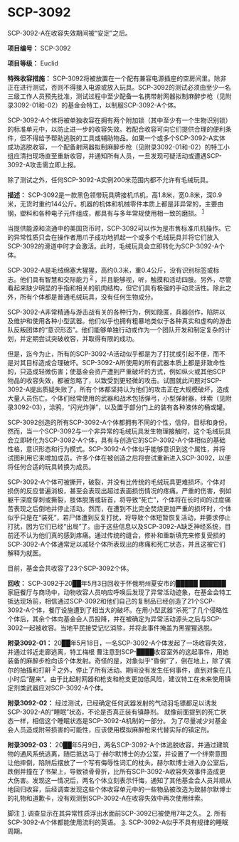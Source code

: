 # SCP-3092
                        




SCP-3092-A在收容失效期间被“安定”之后。



**项目编号：** SCP-3092

**项目等级：** Euclid

**特殊收容措施：** SCP-3092将被放置在一个配有兼容电源插座的空房间里。除非正在进行测试，否则不得接入电源或放入玩具。SCP-3092的测试必须由至少一名三级工作人员预先批准，测试过程中至少配备一名携带射网器拟制麻醉步枪（见附录3092-01和-02）的基金会特工，以制服SCP-3092-A个体。

SCP-3092-A个体将被单独收容在拥有两个附加锁（其中至少有一个生物识别锁）的标准单元中，以防止进一步的收容失效。若配合收容可向它们提供合理的便利条件，但不得给予帮助逃脱的工具或辅助物品。如果一个或多个SCP-3092-A实体成功逃脱收容，一个配备射网器拟制麻醉步枪（见附录3092-01和-02）的特工小组应清扫现场直至重新收容，并通知所有人员，一旦发现可疑活动或遭遇SCP-3092-A攻击需立即上报。

除了测试之外，任何SCP-3092-A实例200米范围内都不允许有毛绒玩具。

**描述：** SCP-3092是一款黑色领带玩具牌接机爪机，高1.8米，宽0.8米，深0.9米，无货时重约144公斤。机器的机体和机械零件本质上都是非异常的，主要由钢，塑料和各种电子元件组成，都具有与多年常规使用相一致的磨损。<sup class='footnoteref'>
 <a shape='rect' class='footnoteref' id='footnoteref-1' href='javascript:;' onclick='WIKIDOT.page.utils.scrollToReference(&apos;footnote-1&apos;)'>1</a>
</sup>

当提供能源和流通中的美国货币时，SCP-3092可以作为是市售标准爪机操作。它的异常性质只会在操作者用爪子成功地抓起一个或多个毛绒玩具并将它们放入SCP-3092的滑道中时才会激活。此时，毛绒玩具会立即转化为SCP-3092-A个体。

SCP-3092-A是毛绒绵塞大猩猩，高约0.3米，重0.4公斤，没有识别标签或标志。他们具有智慧和交际能力<sup class='footnoteref'>
 <a shape='rect' class='footnoteref' id='footnoteref-2' href='javascript:;' onclick='WIKIDOT.page.utils.scrollToReference(&apos;footnote-2&apos;)'>2</a>
</sup>，并且能够视，听，触摸和活动四肢。另外，尽管看起来缺少明显的手指和相关的肌肉结构，但它们具有极强的手动灵活性。除此之外，所有个体都是普通毛绒玩具，没有任何生物成分。

SCP-3092-A非常精通与游击战有关的各种行为，例如隐匿，兵器创作，陷阱以及维护和使用各种小型武器。他们似乎也拥有粗暴地类似于各种真实和虚构的游击队反叛团体的“意识形态”。他们能够单独行动或作为一个团队开发和制定复杂的计划，并定期尝试突破收容，并取得有限的成功。

但是，迄今为止，所有的SCP-3092-A活动似乎都是为了打扰或引起不便，而不是对其目标造成合理破坏。SCP-3092-A所使用的所有武器本质上都是非致命性的，只造成轻微伤害；使基金会资产遭到严重破坏的方式，例如纵火或其他SCP物品的收容失效，都被忽略了，以致受到更轻微的攻击。试图就此问题对SCP-3092-A提出质疑失败了，所有个体都坚持认为他们的攻击正在大规模破坏，造成大量人员伤亡。个体们经常使用的武器和战术包括弹弓，小型弹射器，绊索（见附录3092-03），涂鸦，“闪光炸弹”，以及置于部分门上的装有各种液体的桶或罐。

SCP-3092创造的所有SCP-3092-A个体都拥有不同的个性，信仰，目标和身份。然而，当一个SCP-3092与一个非异常的毛绒玩具发生物理接触时，这个毛绒玩具会立即转化为SCP-3092-A个体，具有与创造它的SCP-3092-A个体相似的基础性格，意识形态和行为模式。SCP-3092-A个体似乎能够意识到这个属性，并将试图利用它来增加成员。许多个体在被创造之后将尝试重新进入SCP-3092，以便将任何合适的玩具转换为成员。

SCP-3092-A个体可被撕开，破裂，并没有比传统的毛绒玩具更难损坏。个体对损伤的反应普遍消极，甚至会表现出超过表面损伤情况的疼痛。严重的伤害，例如躯干深度穿刺或撕裂，肢体脱落或斩首，将导致“死亡”，个体将在长时间的过度痛苦表现之后倒地并停止活动。然而，在遭到不比完全焚烧更加严重的损坏时，个体似乎只是在“装死”，若尸体遭到反复打扰，将导致个体短暂恢复活动，并要求停止打扰，因为它们已经“出局”了。由于这些信息以及SCP-3092-A缺乏神经系统，目前还不认为他们真的感到疼痛。通过传统的缝合，修补和重新填充来修复受损的SCP-3092-A个体通常足以减轻个体所表现出的疼痛和死亡状态，并且这被它们解释为就医。

目前，基金会共收容了23个SCP-3092个体。

**回收：** SCP-3092于20██年5月3日回收于怀俄明州夏安市的█████ ██████家庭餐厅与商场中，动物收容人员响应呼唤后发现了异常活动迹象，在基金会特工抵达现场前，相信通过SCP-3092和他们自己的复制品已经创造了21个SCP-3092-A个体，餐厅设施遭到了相当大的破坏。在用小型武器“杀死”了几个侵略性个体后，其余个体向基金会人员投降，并在被确定为异常活动源头之后与SCP-3092一起被收容。当地平民接受记忆消除，并将此事件掩盖为黑猩猩逃脱。

**附录3092-01：** 20██年5月18日，一名SCP-3092-A个体发起了一场收容失效，并通过邻近走廊逃离，特工梅根 曹注意到SCP-████收容室外的这起事件，用她装备的麻醉步枪向该个体发射。奇怪的是，对象似乎“昏倒”了，倒在地上，除了偶尔的抽搐和打鼾<sup class='footnoteref'>
 <a shape='rect' class='footnoteref' id='footnoteref-3' href='javascript:;' onclick='WIKIDOT.page.utils.scrollToReference(&apos;footnote-3&apos;)'>3</a>
</sup>之外，停止了所有活动。期间没有发生任何事件，直到对象在几小时后“醒来”。由于比起射网器和枪支和枪支更加低风险，建议特工在未来使用镇定剂类武器应对SCP-3092-A个体。

**附录3092-02：** 经过测试，已经确定任何武器发射的气动羽毛镖都足以诱发SCP-3092-A的“睡眠”状态，不论是否真正装有镇静剂。 就像前面提到的死亡状态一样，相信这个睡眠状态是SCP-3092-A机制的一部分。 为了尽量减少对基金会人员造成附带损害的可能性，应该使用模拟麻醉枪来代替实际的镇定剂。

**附录3092-03：** 20██年5月9日，两名SCP-3092-A个体逃脱收容，并通过建筑物的通风系统逃离，随后抵达马丁·赫尔默博士的办公室，并设置了一个绊索意图让他摔倒，陷阱后摆放了一个写有侮辱性词汇的枕头。赫尔默博士进入办公室后，跌倒并撞在了书架上，导致锁骨骨折，比所有SCP-3092-A收容失效事件造成更大伤害。发现这一情况后，两名个体立刻表示忏悔，通知了其他基金会人员并顺从地回归收容，后经调查发现这些个体收容单元中的一些物品被改造为致赫尔默博士的礼物和道歉卡，没有观测到SCP-3092-A在收容失效中再次使用绊索。



脚注
<a shape='rect' href='javascript:;' onclick='WIKIDOT.page.utils.scrollToReference(&apos;footnoteref-1&apos;)'>1</a>. 调查显示在其异常性质浮出水面前SCP-3092已被使用7年之久。
<a shape='rect' href='javascript:;' onclick='WIKIDOT.page.utils.scrollToReference(&apos;footnoteref-2&apos;)'>2</a>. 所有SCP-3092-A个体都能使用流利的英语。
<a shape='rect' href='javascript:;' onclick='WIKIDOT.page.utils.scrollToReference(&apos;footnoteref-3&apos;)'>3</a>. SCP-3092-A似乎不具有规律的睡眠周期。


                    